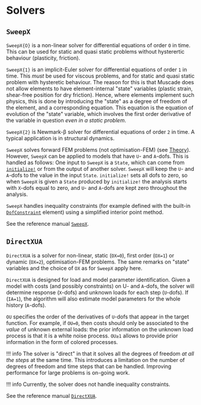 # Solvers

## `SweepX`

`SweepX{O}` is a non-linear solver for differential equations of order `O` in time. This can be used for static and quasi static problems without hysterertic behaviour (plasticity, friction).

`SweepX{1}` is an implicit-Euler solver for differential equations of order `1` in time. This *must* be used for viscous problems, and for static and quasi static problem with hysteretic behaviour. The reason for this is that Muscade does not allow elements to have element-internal "state" variables (plastic strain, shear-free position for dry friction). Hence, where elements implement such physics, this is done by introducing the "state" as a degree of freedom of the element, and a corresponding equation.  This equation is the equation of evolution of the "state" variable, which involves the first order derivative of the variable in question *even in a static problem*.

`SweepX{2}` is  Newmark-β solver for differential equations of order `2` in time. A typical application is in structural dynamics. 

`SweepX` solves forward FEM problems (not optimisation-FEM) (see [Theory](@ref)).  However, `SweepX` can be applied to models that have ``U``- and ``A``-dofs. This is handled as follows: One input to `SweepX` is a `State`, which can come from [`initialize!`](@ref) or from the output of another solver. `SweepX` will keep the ``U``- and ``A``-dofs to the value in the input `State`. `initialize!` sets all dofs to zero, so when `SweepX` is given a `State` produced by `initialize!` the analysis starts with ``X``-dofs equal to zero, and ``U``- and ``A``-dofs are kept zero throughout the analysis. 

`SweepX` handles inequality constraints (for example defined with the built-in [`DofConstraint`](@ref) element) using a simplified interior point method.

See the reference manual [`SweepX`](@ref).

## `DirectXUA`
`DirectXUA` is a solver for non-linear, static (`OX=0`), first order (`OX=1`) or dynamic (`OX=2`), optimisation-FEM problems. The same remarks on "state" variables and the choice of `OX` as for `SweepX` apply here. 

`DirectXUA` is designed for load and model parameter identification. Given a model with costs (and possibly constraints) on U- and ``A``-dofs, the solver will determine response (``X``-dofs) and unknown loads for each step (``U``-dofs). If (`IA=1`), the algorithm will also estimate model parameters for the whole history (``A``-dofs).

`OU` specifies the order of the derivatives of ``U``-dofs that appear in the target function.  For example, if `OU=0`, then costs should only be associated to the *value* of unknown external loads: the prior information on the unknown load process is that it is a white noise process. `OU≥1` allows to provide prior information in the form of colored processes.  

!!! info
    The solver is "direct" in that it solves all the degrees of freedom *at all the steps* at the same time. This introduces a limitation on the number of degrees of freedom and time steps that can be handled.  Improving performance for large problems is on-going work.

!!! info
    Currently, the solver does not handle inequality constraints.

See the reference manual [`DirectXUA`](@ref).